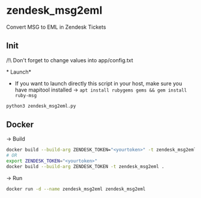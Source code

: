 # zendesk_msg2eml
Convert MSG to EML in Zendesk Tickets

## Init
/!\ Don't forget to change values into app/config.txt

* Launch*
- If you want to launch directly this script in your host, make sure you have mapitool installed -> `apt install rubygems gems && gem install ruby-msg`

```bash
python3 zendesk_msg2eml.py
```

## Docker

-> Build
```bash
docker build --build-arg ZENDESK_TOKEN="<yourtoken>" -t zendesk_msg2eml .
# OR
export ZENDESK_TOKEN="<yourtoken>"
docker build --build-arg ZENDESK_TOKEN -t zendesk_msg2eml .
```

-> Run

```bash
docker run -d --name zendesk_msg2eml zendesk_msg2eml
```
